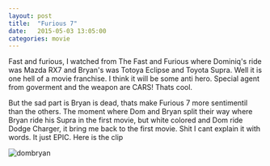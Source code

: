 ```yaml
---
layout: post
title:  "Furious 7"
date:   2015-05-03 13:05:00
categories: movie
---
```

Fast and furious, I watched from The Fast and Furious where Dominiq's ride was Mazda RX7 and Bryan's was Totoya Eclipse and Toyota Supra. Well it is one hell of a movie franchise. I think it will be some anti hero. Special agent from goverment and the weapon are CARS! Thats cool.

But the sad part is Bryan is dead, thats make Furious 7 more sentimentil than the others. The moment where Dom and Bryan split their way where Bryan ride his Supra in the first movie, but white colored and Dom ride Dodge Charger, it bring me back to the first movie. Shit I cant explain it with words. It just EPIC. Here is the clip

![dombryan](https://cldup.com/RStXqTihdO.gif)
